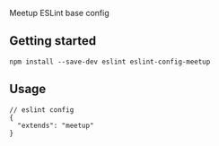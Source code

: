 Meetup ESLint base config

## Getting started
`npm install --save-dev eslint eslint-config-meetup`

## Usage
```
// eslint config
{
  "extends": "meetup"
}
```
